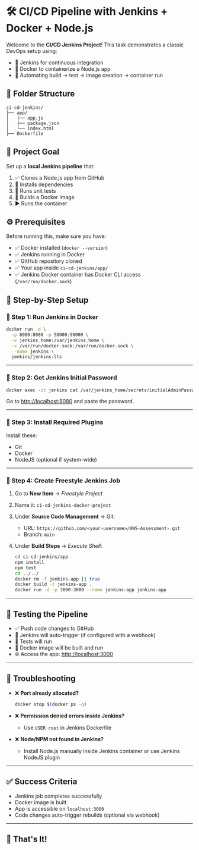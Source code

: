 # 🛠️ CI/CD Pipeline with Jenkins + Docker + Node.js

Welcome to the **CI/CD Jenkins Project**! This task demonstrates a classic DevOps setup using:

- 🧪 Jenkins for continuous integration
- 🐳 Docker to containerize a Node.js app
- 🔄 Automating build → test → image creation → container run

## 📁 Folder Structure
```
ci-cd-jenkins/
├── app/
│   ├── app.js
│   ├── package.json
│   └── index.html
├── Dockerfile

````

## 🚀 Project Goal

Set up a **local Jenkins pipeline** that:

1. ✅ Clones a Node.js app from GitHub
2. 🔧 Installs dependencies
3. 🧪 Runs unit tests
4. 🐳 Builds a Docker image
5. ▶️ Runs the container

## ⚙️ Prerequisites

Before running this, make sure you have:

- ✅ Docker installed (`docker --version`)
- ✅ Jenkins running in Docker
- ✅ GitHub repository cloned
- ✅ Your app inside `ci-cd-jenkins/app/`
- ✅ Jenkins Docker container has Docker CLI access (`/var/run/docker.sock`)


## 🧰 Step-by-Step Setup

### 🐳 Step 1: Run Jenkins in Docker

```bash
docker run -d \
  -p 8080:8080 -p 50000:50000 \
  -v jenkins_home:/var/jenkins_home \
  -v /var/run/docker.sock:/var/run/docker.sock \
  --name jenkins \
  jenkins/jenkins:lts
````

---

### 🔑 Step 2: Get Jenkins Initial Password

```bash
docker exec -it jenkins cat /var/jenkins_home/secrets/initialAdminPassword
```

Go to [http://localhost:8080](http://localhost:8080) and paste the password.

---

### 🔌 Step 3: Install Required Plugins

Install these:

* Git
* Docker
* NodeJS (optional if system-wide)

---

### 👷 Step 4: Create Freestyle Jenkins Job

1. Go to **New Item** → *Freestyle Project*
2. Name it: `ci-cd-jenkins-docker-project`
3. Under **Source Code Management** → Git:

   * URL: `https://github.com/<your-username>/AWS-Assessment-.git`
   * Branch: `main`
4. Under **Build Steps** → *Execute Shell*:

   ```bash
   cd ci-cd-jenkins/app
   npm install
   npm test
   cd ../../
   docker rm -f jenkins-app || true
   docker build -t jenkins-app .
   docker run -d -p 3000:3000 --name jenkins-app jenkins-app
   ```

---

## 🧪 Testing the Pipeline

* ✅ Push code changes to GitHub
* 🔄 Jenkins will auto-trigger (if configured with a webhook)
* 🧪 Tests will run
* 🐳 Docker image will be built and run
* 🌐 Access the app: [http://localhost:3000](http://localhost:3000)

---

## 🐞 Troubleshooting

* ❌ **Port already allocated?**

  ```bash
  docker stop $(docker ps -q)
  ```
* ❌ **Permission denied errors inside Jenkins?**

  * Use `USER root` in Jenkins Dockerfile
* ❌ **Node/NPM not found in Jenkins?**

  * Install Node.js manually inside Jenkins container or use Jenkins NodeJS plugin

---

## ✅ Success Criteria

* Jenkins job completes successfully
* Docker image is built
* App is accessible on `localhost:3000`
* Code changes auto-trigger rebuilds (optional via webhook)

---

## 🎉 That's It!
